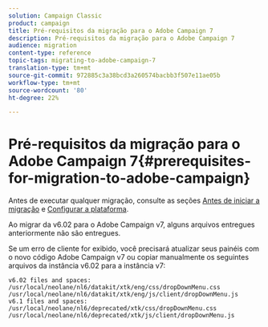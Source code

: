```yaml
---
solution: Campaign Classic
product: campaign
title: Pré-requisitos da migração para o Adobe Campaign 7
description: Pré-requisitos da migração para o Adobe Campaign 7
audience: migration
content-type: reference
topic-tags: migrating-to-adobe-campaign-7
translation-type: tm+mt
source-git-commit: 972885c3a38bcd3a260574bacbb3f507e11ae05b
workflow-type: tm+mt
source-wordcount: '80'
ht-degree: 22%

---
```



# Pré-requisitos da migração para o Adobe Campaign 7{#prerequisites-for-migration-to-adobe-campaign}

Antes de executar qualquer migração, consulte as seções [Antes de iniciar a migração](../../migration/using/before-starting-migration.md) e [Configurar a plataforma](../../migration/using/configuring-your-platform.md).

Ao migrar da v6.02 para o Adobe Campaign v7, alguns arquivos entregues anteriormente não são entregues.

Se um erro de cliente for exibido, você precisará atualizar seus painéis com o novo código Adobe Campaign v7 ou copiar manualmente os seguintes arquivos da instância v6.02 para a instância v7:

```
v6.02 files and spaces:
/usr/local/neolane/nl6/datakit/xtk/eng/css/dropDownMenu.css
/usr/local/neolane/nl6/datakit/xtk/eng/js/client/dropDownMenu.js
v6.1 files and spaces:
/usr/local/neolane/nl6/deprecated/xtk/css/dropDownMenu.css
/usr/local/neolane/nl6/deprecated/xtk/js/client/dropDownMenu.js  
```
